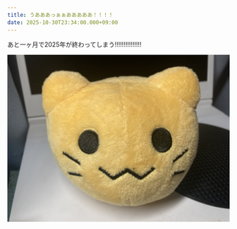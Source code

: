 ```yaml
---
title: うあああっぁぁあああああ！！！！
date: 2025-10-30T23:34:00.000+09:00
---
```

あと一ヶ月で2025年が終わってしまう!!!!!!!!!!!!!!!

![](img_0045.jpeg)
